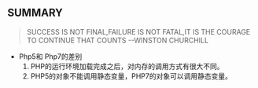 ## SUMMARY

> SUCCESS IS NOT FINAL,FAILURE IS NOT FATAL,IT IS THE COURAGE TO 
CONTINUE THAT COUNTS                --WINSTON CHURCHILL


* Php5和 Php7的差别
   1. PHP的运行环境加载完成之后，对内存的调用方式有很大不同。
   2. PHP5的对象不能调用静态变量，PHP7的对象可以调用静态变量。
   
   
